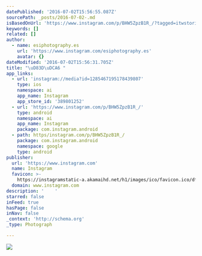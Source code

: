 ```yaml
---
datePublished: '2016-07-02T15:56:55.087Z'
sourcePath: _posts/2016-07-02-.md
isBasedOnUrl: 'https://www.instagram.com/p/BHW5ZpzB1R_/?tagged=itwstories'
keywords: []
related: []
author:
  - name: esiphotography.es
    url: 'https://www.instagram.com/esiphotography.es'
    avatar: {}
dateModified: '2016-07-02T15:56:31.705Z'
title: "\uD83D\uDCA6 "
app_links:
  - url: 'instagram://media?id=1285467195178439807'
    type: ios
    namespace: ai
    app_name: Instagram
    app_store_id: '389801252'
  - url: 'https://www.instagram.com/p/BHW5ZpzB1R_/'
    type: android
    namespace: ai
    app_name: Instagram
    package: com.instagram.android
  - path: https/instagram.com/p/BHW5ZpzB1R_/
    package: com.instagram.android
    namespace: google
    type: android
publisher:
  url: 'https://www.instagram.com'
  name: Instagram
  favicon: >-
    https://instagramstatic-a.akamaihd.net/h1/images/ico/favicon.ico/dfa85bb1fd63.ico
  domain: www.instagram.com
description: '    '
starred: false
inFeed: true
hasPage: false
inNav: false
_context: 'http://schema.org'
_type: Photograph

---
```

![    ](https://imgflo.herokuapp.com/graph/vahj1ThiexotieMo/c785958c3804901ae81c6f04d981ce23/croprotate.jpg?cropheight=440&cropwidth=640&degrees=0&input=https%3A%2F%2Fscontent.cdninstagram.com%2Ft51.2885-15%2Fs640x640%2Fsh0.08%2Fe35%2F13597616_519930378215808_14407407_n.jpg%3Fig_cache_key%3DMTI4NTQ2NzE5NTE3ODQzOTgwNw%253D%253D.2&x=0&y=104)